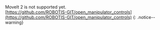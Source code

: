MoveIt 2 is not supported yet.  
[https://github.com/ROBOTIS-GIT/open_manipulator_controls](https://github.com/ROBOTIS-GIT/open_manipulator_controls)
{: .notice--warning}